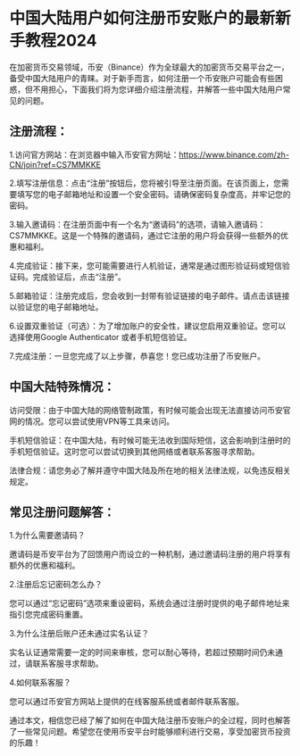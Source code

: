 # 中国大陆用户如何注册币安账户的最新新手教程2024
在加密货币交易领域，币安（Binance）作为全球最大的加密货币交易平台之一，备受中国大陆用户的青睐。对于新手而言，如何注册一个币安账户可能会有些困惑，但不用担心，下面我们将为您详细介绍注册流程，并解答一些中国大陆用户常见的问题。

## 注册流程：

1.访问官方网站：在浏览器中输入币安官方网址：https://www.binance.com/zh-CN/join?ref=CS7MMKKE

2.填写注册信息：点击“注册”按钮后，您将被引导至注册页面。在该页面上，您需要填写您的电子邮箱地址和设置一个安全密码。请确保密码复杂度高，并牢记您的密码。

3.输入邀请码：在注册页面中有一个名为“邀请码”的选项，请输入邀请码：CS7MMKKE。这是一个特殊的邀请码，通过它注册的用户将会获得一些额外的优惠和福利。

4.完成验证：接下来，您可能需要进行人机验证，通常是通过图形验证码或短信验证码。完成验证后，点击“注册”。

5.邮箱验证：注册完成后，您会收到一封带有验证链接的电子邮件。请点击该链接以验证您的电子邮箱地址。

6.设置双重验证（可选）：为了增加账户的安全性，建议您启用双重验证。您可以选择使用Google Authenticator 或者手机短信验证。

7.完成注册：一旦您完成了以上步骤，恭喜您！您已成功注册了币安账户。

## 中国大陆特殊情况：

访问受限：由于中国大陆的网络管制政策，有时候可能会出现无法直接访问币安官网的情况。您可以尝试使用VPN等工具来访问。

手机短信验证：在中国大陆，有时候可能无法收到国际短信，这会影响到注册时的手机短信验证。这时您可以尝试切换到其他网络或者联系客服寻求帮助。

法律合规：请您务必了解并遵守中国大陆及所在地的相关法律法规，以免违反相关规定。

## 常见注册问题解答：

1.为什么需要邀请码？

邀请码是币安平台为了回馈用户而设立的一种机制，通过邀请码注册的用户将享有额外的优惠和福利。

2.注册后忘记密码怎么办？

您可以通过“忘记密码”选项来重设密码，系统会通过注册时提供的电子邮件地址来指引您完成密码重置。

3.为什么注册后账户还未通过实名认证？

实名认证通常需要一定的时间来审核，您可以耐心等待，若超过预期时间仍未通过，请联系客服寻求帮助。

4.如何联系客服？

您可以通过币安官方网站上提供的在线客服系统或者邮件联系客服。

通过本文，相信您已经了解了如何在中国大陆注册币安账户的全过程，同时也解答了一些常见问题。希望您在使用币安平台时能够顺利进行交易，享受加密货币投资的乐趣！
